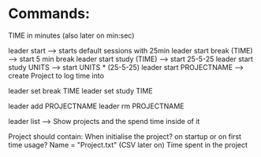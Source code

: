 # Commands:

TIME in minutes (also later on min:sec)

leader start --> starts default sessions with 25min
leader start break (TIME) --> start 5 min break
leader start study (TIME) --> start 25-5-25
leader start study UNITS --> start UNITS * (25-5-25)
leader start PROJECTNAME --> create Project to log time into

leader set break TIME 
leader set study TIME

leader add PROJECTNAME
leader rm PROJECTNAME

leader list --> Show projects and the spend time inside of it


Project should contain:
    When initialise the project?
        on startup or on first time usage?
    Name = "Project.txt" (CSV later on)
    Time spent in the project
